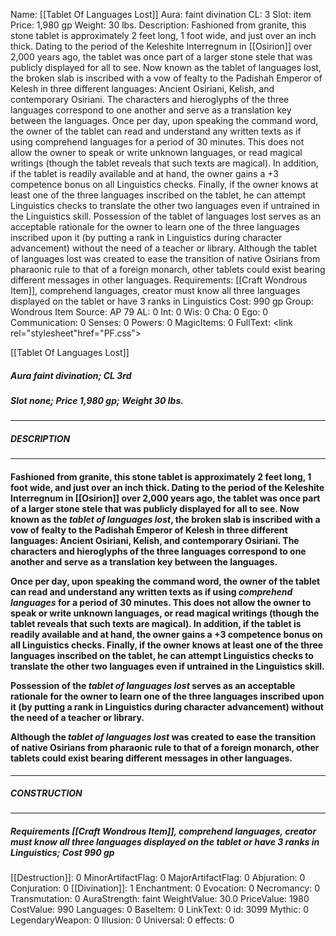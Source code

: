 Name: [[Tablet Of Languages Lost]]
Aura: faint divination
CL: 3
Slot: item
Price: 1,980 gp
Weight: 30 lbs.
Description: Fashioned from granite, this stone tablet is approximately 2 feet long, 1 foot wide, and just over an inch thick. Dating to the period of the Keleshite Interregnum in [[Osirion]] over 2,000 years ago, the tablet was once part of a larger stone stele that was publicly displayed for all to see. Now known as the tablet of languages lost, the broken slab is inscribed with a vow of fealty to the Padishah Emperor of Kelesh in three different languages: Ancient Osiriani, Kelish, and contemporary Osiriani. The characters and hieroglyphs of the three languages correspond to one another and serve as a translation key between the languages. Once per day, upon speaking the command word, the owner of the tablet can read and understand any written texts as if using comprehend languages for a period of 30 minutes. This does not allow the owner to speak or write unknown languages, or read magical writings (though the tablet reveals that such texts are magical). In addition, if the tablet is readily available and at hand, the owner gains a +3 competence bonus on all Linguistics checks. Finally, if the owner knows at least one of the three languages inscribed on the tablet, he can attempt Linguistics checks to translate the other two languages even if untrained in the Linguistics skill. Possession of the tablet of languages lost serves as an acceptable rationale for the owner to learn one of the three languages inscribed upon it (by putting a rank in Linguistics during character advancement) without the need of a teacher or library. Although the tablet of languages lost was created to ease the transition of native Osirians from pharaonic rule to that of a foreign monarch, other tablets could exist bearing different messages in other languages.
Requirements: [[Craft Wondrous Item]], comprehend languages, creator must know all three languages displayed on the tablet or have 3 ranks in Linguistics
Cost: 990 gp
Group: Wondrous Item
Source: AP 79
AL: 0
Int: 0
Wis: 0
Cha: 0
Ego: 0
Communication: 0
Senses: 0
Powers: 0
MagicItems: 0
FullText: <link rel="stylesheet"href="PF.css"><div class="heading"><p class="alignleft">[[Tablet Of Languages Lost]]</p><div style="clear: both;"></div></div><div><h5><b>Aura </b>faint divination; <b>CL </b>3rd</h5><h5><b>Slot </b>none; <b>Price </b>1,980 gp; <b>Weight </b>30 lbs.</h5></div><hr/><div><h5><b>DESCRIPTION</b></h5></div><hr/><div><h4><p>Fashioned from granite, this stone tablet is approximately 2 feet long, 1 foot wide, and just over an inch thick. Dating to the period of the Keleshite Interregnum in [[Osirion]] over 2,000 years ago, the tablet was once part of a larger stone stele that was publicly displayed for all to see. Now known as the <i>tablet of languages lost</i>, the broken slab is inscribed with a vow of fealty to the Padishah Emperor of Kelesh in three different languages: Ancient Osiriani, Kelish, and contemporary Osiriani. The characters and hieroglyphs of the three languages correspond to one another and serve as a translation key between the languages. </p><p>Once per day, upon speaking the command word, the owner of the tablet can read and understand any written texts as if using <i>comprehend languages</i> for a period of 30 minutes. This does not allow the owner to speak or write unknown languages, or read magical writings (though the tablet reveals that such texts are magical). In addition, if the tablet is readily available and at hand, the owner gains a +3 competence bonus on all Linguistics checks. Finally, if the owner knows at least one of the three languages inscribed on the tablet, he can attempt Linguistics checks to translate the other two languages even if untrained in the Linguistics skill. </p><p>Possession of the <i>tablet of languages lost</i> serves as an acceptable rationale for the owner to learn one of the three languages inscribed upon it (by putting a rank in Linguistics during character advancement) without the need of a teacher or library. </p><p>Although the <i>tablet of languages lost</i> was created to ease the transition of native Osirians from pharaonic rule to that of a foreign monarch, other tablets could exist bearing different messages in other languages.</p></h4></div><hr/><div><h5><b>CONSTRUCTION</b></h5></div><hr/><div><h5><b>Requirements </b>[[Craft Wondrous Item]], <i>comprehend languages</i>, creator must know all three languages displayed on the tablet or have 3 ranks in Linguistics; <b>Cost </b>990 gp</h5></div>
[[Destruction]]: 0
MinorArtifactFlag: 0
MajorArtifactFlag: 0
Abjuration: 0
Conjuration: 0
[[Divination]]: 1
Enchantment: 0
Evocation: 0
Necromancy: 0
Transmutation: 0
AuraStrength: faint
WeightValue: 30.0
PriceValue: 1980
CostValue: 990
Languages: 0
BaseItem: 0
LinkText: 0
id: 3099
Mythic: 0
LegendaryWeapon: 0
Illusion: 0
Universal: 0
effects: 0
